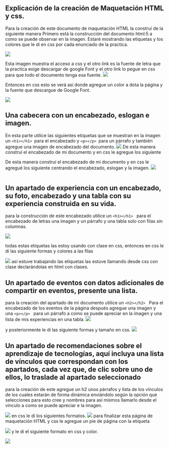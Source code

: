 ## Explicación de la creación de Maquetación HTML y css.

Para la creación de este documento de maquetación HTML la construí de la siguiente manera
Primero está la construcción del documento html:5 a como se puede observar en la imagen. Estaré mostrando las etiquetas y los colores que le di en css por cada enunciado de la practica.

![ ](captura.PNG)

Esta imagen muestra el acceso a css y el otro link es la fuente de letra que la practica exige descargar de google Font y el otro link lo pegue en css para que todo el documento tenga esa fuente.
![ ](Captura.PNG1.PNG)

Entonces en css esto se verá así donde agregue un color a dota la página y la fuente que descargue de Google Font.

![ ](Captura4.PNG)

## Una cabecera con un encabezado, eslogan e imagen.
En esta parte utilice las siguientes etiquetas que se muestran en la imagen un ```<h1></h1> ```para el encabezado y ```<p></p> ```para un párrafo y también agregue una imagen de encabezado del documento.
![ ](Captura5.PNG)
De esta manera construí el encabezado de mi documento y en css le agregue los siguiente

De esta manera construí el encabezado de mi documento y en css le agregué los siguiente centrando el encabezado, eslogan y la imagen.
![ ](Captura6.PNG)

```
```
## Un apartado de experiencia con un encabezado, su foto, encabezado y una tabla con su experiencia construida en su vida.



para la construcción de este encabezado utilice un ```<h1></h1> ``` para el encabezado de letras una imagen y un párrafo y una tabla solo con filas sin columnas.

![ ](Captura7.PNG)

todas estas etiquetas las estoy usando con clase en css, entonces en css le di las siguiente formas y colores a las filas

![ ](Captura8.PNG)
así estuve trabajando las etiquetas las estuve llamando desde css con clase declarándolas en html con clases.

## Un apartado de eventos con datos adicionales de compartir en eventos, presente una lista.
 para la creación del apartado de mi documento utilice un ```<h2></h2> ``` Para el encabezado de los eventos de la página después agregue una imagen y una ```<p></p> ``` para un párrafo a como se puede apreciar en la imagen y una lista de mis experiencias en una tabla.
 ![ ](Captura10.PNG) 

 y posteriormente le di las siguiente formas y tamaño en css.
  ![ ](Capturae.PNG) 

  ## Un apartado de recomendaciones sobre el aprendizaje de tecnologías, aquí incluya una lista de vínculos que correspondan con los apartados, cada vez que, de clic sobre uno de ellos, lo traslade al apartado seleccionado

  para la creación de este agregue un h2 unos párrafos y lista de los vínculos de los cuales estarán de forma dinámica enviándolo según la opción que selecciones para esto cree y nombres para así mismos llamarlo desde el vínculo a como se puede apreciar e la imagen.
  
  ![ ](Capturaa.PNG)
  en css le di los siguientes formatos.
    ![ ](Capturam.PNG) 
    para finalizar esta página de maquetación HTML y css le agregue un pie de página con la etiqueta <footer></footer>

  ![ ](Capturas.PNG) 
   y le di el siguiente formato en css y color.
   
  ![ ](Capturau.PNG) 



